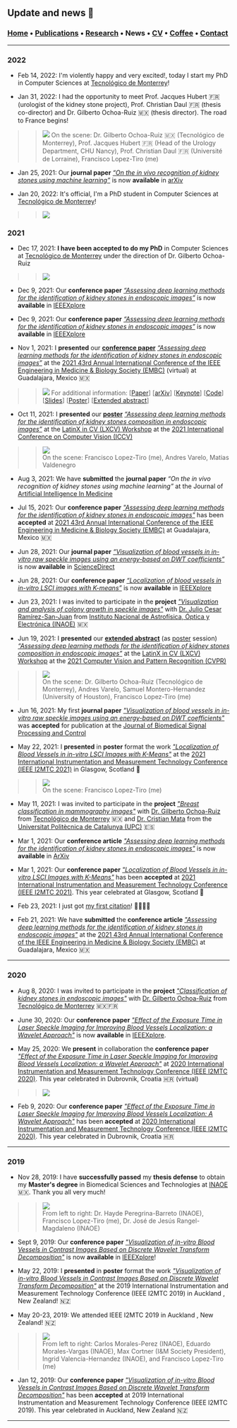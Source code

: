 ## Update and news 📰
###  [Home](/index) • [Publications](/publications) • [Research](/research) • News • [CV](/brief_cv) • [Coffee](/coffee) • [Contact](/contact)

---

### 2022

*  Feb 14, 2022: I'm violently happy and very excited!, today I start my PhD in Computer Sciences at [Tecnológico de Monterrey](https://tec.mx/es)!

* Jan 31, 2022: I had the opportunity to meet Prof. Jacques Hubert 🇫🇷 (urologist of the kidney stone project), Prof. Christian Daul 🇫🇷 (thesis co-director) and Dr. Gilberto Ochoa-Ruiz 🇲🇽 (thesis director). The road to France begins!

>> ![ ](/files/tec2022_meet1.png)
>> On the scene: Dr. Gilberto Ochoa-Ruiz 🇲🇽 (Tecnológico de Monterrey), Prof. Jacques Hubert 🇫🇷 (Head of the Urology Department, CHU Nancy), Prof. Christian Daul 🇫🇷 (Université de Lorraine), Francisco Lopez-Tiro (me)

* Jan 25, 2021:  Our **journal paper** [*“On the in vivo recognition of kidney stones using machine learning”*](https://arxiv.org/abs/2201.08865) is now **available** in [arXiv](https://arxiv.org/abs/2201.08865)

* Jan 20, 2022: It's official, I'm a PhD student in Computer Sciences at [Tecnológico de Monterrey](https://tec.mx/es)!

>> ![ ](/files/tec2022_welcome.jpeg)


### 2021

* Dec 17, 2021: **I have been accepted to do my PhD** in Computer Sciences at [Tecnológico de Monterrey](https://tec.mx/es) under the direction of Dr. Gilberto Ochoa-Ruiz

>> ![ ](/files/aceptedtec.png)



* Dec 9, 2021:  Our **conference paper** [*“Assessing deep learning methods for the identification of kidney stones in endoscopic images”*](https://ieeexplore.ieee.org/document/9630211) is now **available** in [IEEEXplore](https://ieeexplore.ieee.org/document/9630211)


* Dec 9, 2021:  Our **conference paper** [*“Assessing deep learning methods for the identification of kidney stones in endoscopic images”*](https://ieeexplore.ieee.org/document/9630211) is now **available** in [IEEEXplore](https://ieeexplore.ieee.org/document/9630211)

* Nov 1, 2021: I **presented** our [**conference paper**](https://www.youtube.com/watch?v=YMo-URAdvbM)   [*“Assessing deep learning methods for the identification of kidney stones in endoscopic images”*](https://arxiv.org/abs/2103.01146) at the [2021 43rd Annual International Conference of the IEEE Engineering in Medicine & Biology Society (EMBC)](https://embc.embs.org/2021/) (virtual) at Guadalajara, Mexico 🇲🇽 

>> ![ ](/files/embc2021_session.jpeg)
>> For additional information: [[Paper](https://ieeexplore.ieee.org/document/9630211)]
[[arXiv](https://arxiv.org/abs/2103.01146)]
[[Keynote](https://youtu.be/YMo-URAdvbM)]
[[Code](mailto:gilberto.ochoa@tec.com?subject=%20Code%20Arxiv,%20Assessing%20deep%20learning%20methods%20for%20the%20identification%20of%20kidney%20stones%20in%20endoscopic%20images)]
[[Slides](/files/embc2021_slides.pdf)]
[[Poster](https://research.latinxinai.org/papers/cvpr/2021/png/6_poster_06.png)]
[[Extended abstract](https://research.latinxinai.org/papers/cvpr/2021/pdf/6_CameraReady_06.pdf)]

* Oct 11, 2021: I **presented** our [**poster**](/files/lxai2021_poster.pdf) [*“Assessing deep learning methods for the identification of kidney stones composition in endoscopic images”*](https://research.latinxinai.org/papers/cvpr/2021/pdf/6_CameraReady_06.pdf) at the [LatinX in CV (LXCV) Workshop](https://www.latinxinai.org/cvpr-2021-about) at the [2021 International Conference on Computer Vision (ICCV)](https://iccv2021.thecvf.com/home) 

>> ![ ](/files/lxai-iccv2021_session.jpeg)                                          
>> On the scene: Francisco Lopez-Tiro (me), Andres Varelo, Matias Valdenegro

* Aug 3, 2021: We have **submitted** the **journal paper** *“On the in vivo recognition of kidney stones using machine learning”* at the Journal of [Artificial Intelligence In Medicine](https://www.sciencedirect.com/journal/artificial-intelligence-in-medicine)

* Jul 15, 2021: Our **conference paper** [*"Assessing deep learning methods for the identification of kidney stones in endoscopic images"*](https://arxiv.org/abs/2103.01146) has been **accepted** at [2021 43rd Annual International Conference of the IEEE Engineering in Medicine & Biology Society (EMBC)](https://embc.embs.org/2021/) at Guadalajara, Mexico 🇲🇽

* Jun 28, 2021: Our **journal paper** [*“Visualization of blood vessels in in-vitro raw speckle images using an energy-based on DWT coefficients”*](https://www.sciencedirect.com/science/article/pii/S1746809421004894) is now **available** in [ScienceDirect](https://www.sciencedirect.com/science/article/pii/S1746809421004894)

* Jun 28, 2021: Our **conference paper** [*“Localization of blood vessels in in-vitro LSCI images with K-means”*](https://ieeexplore.ieee.org/document/9460100) is now **available** in [IEEEXplore](https://ieeexplore.ieee.org/document/9460100)

* Jun 23, 2021: I was invited to participate in the **project** [*"Visualization and analysis of colony growth in speckle images"*](/colonygrowth) with [Dr. Julio Cesar Ramírez-San-Juan](https://scholar.google.es/citations?user=xN03bqgAAAAJ&hl=es) from [Instituto Nacional de Astrofísica, Óptica y Electrónica (INAOE)](https://www.inaoep.mx) 🇲🇽

* Jun 19, 2021: I **presented** our [**extended abstract**](https://research.latinxinai.org/papers/cvpr/2021/pdf/6_CameraReady_06.pdf) (as [poster](https://research.latinxinai.org/papers/cvpr/2021/png/6_poster_06.png) session) [*“Assessing deep learning methods for the identification of kidney stones composition in endoscopic images”*](https://research.latinxinai.org/papers/cvpr/2021/pdf/6_CameraReady_06.pdf) at the [LatinX in CV (LXCV) Workshop](https://www.latinxinai.org/cvpr-2021-about) at the [2021 Computer Vision and Pattern Recognition (CVPR)](http://cvpr2021.thecvf.com) 

>> ![ ](/files/lxai-cvpr2021_session.png)                                          
>> On the scene: Dr. Gilberto Ochoa-Ruiz (Tecnológico de Monterrey), Andres Varelo, Samuel Montero-Hernandez (University of Houston), Francisco Lopez-Tiro (me)

* Jun 16, 2021: My first **journal paper** [*"Visualization of blood vessels in in-vitro raw speckle images using an energy-based on DWT coefficients"*](https://www.sciencedirect.com/science/article/pii/S1746809421004894) was **accepted** for publication at the [Journal of Biomedical Signal Processing and Control](https://www.journals.elsevier.com/biomedical-signal-processing-and-control)

* May 22, 2021: I **presented** in **poster** format the work  [*"Localization of Blood Vessels in in-vitro LSCI Images with K-Means"*](https://ieeexplore.ieee.org/document/9460100) at the [2021 International Instrumentation and Measurement Technology Conference (IEEE I2MTC 2021)](https://i2mtc2021.ieee-ims.org) in Glasgow, Scotland 🏴󠁧󠁢󠁳󠁣󠁴󠁿

>> ![ ](/files/i2mtc2021_session.jpeg)                                          
>> On the scene: Francisco Lopez-Tiro (me)


* May 11, 2021: I was invited to participate in the **project** [*"Breast classification in mammography images"*](https://friscolt.github.io/mammography) with [Dr. Gilberto Ochoa-Ruiz](https://scholar.google.es/citations?user=DDtiliwAAAAJ&hl=es) from [Tecnológico de Monterrey](http://research.tec.mx/vivo-tec/display/PID_334436)  🇲🇽 and [Dr. Cristian Mata](https://scholar.google.com.mx/citations?user=PXBkuoIAAAAJ&hl=es) from the [Universitat Politècnica de Catalunya (UPC)](https://www.upc.edu/es) 🇪🇸

* Mar 1, 2021: Our **conference article** [*"Assessing deep learning methods for the identification of kidney stones in endoscopic images"*](https://arxiv.org/abs/2103.01146)  is now **available** in [ArXiv](https://arxiv.org/abs/2103.01146)

* Mar 1, 2021: Our **conference paper** [*"Localization of Blood Vessels in in-vitro LSCI Images with K-Means"*](https://ieeexplore.ieee.org/document/9460100) has been **accepted** at [2021 International Instrumentation and Measurement Technology Conference (IEEE I2MTC 2021)](https://i2mtc2021.ieee-ims.org). This year celebrated at Glasgow, Scotland 🏴󠁧󠁢󠁳󠁣󠁴󠁿

* Feb 23, 2021: I just got [my first citation](https://link.springer.com/article/10.1007/s11356-021-12938-2)! 👨🏾‍💻✨

* Feb 21, 2021: We have **submitted** the **conference article** [*"Assessing deep learning methods for the identification of kidney stones in endoscopic images"*](https://arxiv.org/abs/2103.01146) at the [2021 43rd Annual International Conference of the IEEE Engineering in Medicine & Biology Society (EMBC)](https://embc.embs.org/2021/) at Guadalajara, Mexico 🇲🇽


---

### 2020

* Aug 8, 2020: I was invited to participate in the **project** [*"Classification of kidney stones in endoscopic images"*](https://friscolt.github.io/kidneystones) with [Dr. Gilberto Ochoa-Ruiz](https://scholar.google.es/citations?user=DDtiliwAAAAJ&hl=es) from [Tecnológico de Monterrey](http://research.tec.mx/vivo-tec/display/PID_334436) 🇲🇽🇫🇷

* June 30, 2020: Our **conference paper** [*"Effect of the Exposure Time in Laser Speckle Imaging for Improving Blood Vessels Localization: a Wavelet Approach"*](https://ieeexplore.ieee.org/document/9129242) is now **available** in [IEEEXplore](https://ieeexplore.ieee.org/document/9129242).

* May 25, 2020: We **present** in collaboration the **conference paper** [*"Effect of the Exposure Time in Laser Speckle Imaging for Improving Blood Vessels Localization: a Wavelet Approach"*](https://ieeexplore.ieee.org/document/9129242) at [2020 International Instrumentation and Measurement Technology Conference (IEEE I2MTC 2020)](https://i2mtc2020.ieee-ims.org). This year celebrated in Dubrovnik, Croatia 🇭🇷 (virtual)

>> ![ ](/files/i2mtc2020_keynote.jpeg)                                          

* Feb 9, 2020: Our **conference paper** [*"Effect of the Exposure Time in Laser Speckle Imaging for Improving Blood Vessels Localization: A Wavelet Approach"*](https://ieeexplore.ieee.org/document/9129242) has been **accepted** at [2020 International Instrumentation and Measurement Technology Conference (IEEE I2MTC 2020)](https://i2mtc2020.ieee-ims.org). This year celebrated in Dubrovnik, Croatia 🇭🇷 

---

### 2019



* Nov 28, 2019: I have **successfully passed** my **thesis defense** to obtain my **Master's degree** in Biomedical Sciences and Technologies at [INAOE](https://www.inaoep.mx) 🇲🇽. Thank you all very much!

>> ![ ](/files/inaoe2019_thesisdefense.jpeg)                                          
>> From left to right: Dr. Hayde Peregrina-Barreto (INAOE), Francisco Lopez-Tiro (me), Dr. José de Jesús Rangel-Magdaleno (INAOE)

* Sept 9, 2019: Our **conference paper** [*"Visualization of in-vitro Blood Vessels in Contrast Images Based on Discrete Wavelet Transform Decomposition"*](https://ieeexplore.ieee.org/document/8827144) is now **available** in [IEEEXplore](https://ieeexplore.ieee.org/document/8827144)!

* May 22, 2019: I **presented** in **poster** format the work [*"Visualization of in-vitro Blood Vessels in Contrast Images Based on Discrete Wavelet Transform Decomposition"*](https://ieeexplore.ieee.org/document/8827144) at the 2019 International Instrumentation and Measurement Technology Conference (IEEE I2MTC 2019) in Auckland , New Zealand! 🇳🇿

* May 20-23, 2019: We attended IEEE I2MTC 2019 in Auckland , New Zealand! 🇳🇿

>> ![ ](/files/i2mtc2019_team.jpeg)                                          
>> From left to right: Carlos Morales-Perez (INAOE), Eduardo Morales-Vargas (INAOE), Max Cortner (I&M Society President), Ingrid Valencia-Hernandez (INAOE), and Francisco Lopez-Tiro (me)

* Jan 12, 2019: Our **conference paper** [*"Visualization of in-vitro Blood Vessels in Contrast Images Based on Discrete Wavelet Transform Decomposition"*](https://ieeexplore.ieee.org/document/8827144) has been **accepted** at 2019 International Instrumentation and Measurement Technology Conference (IEEE I2MTC 2019). This year celebrated in Auckland, New Zealand 🇳🇿

---


